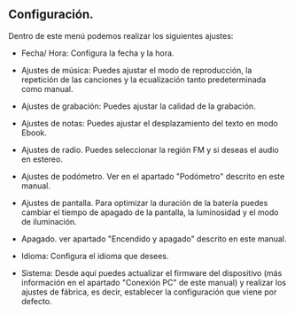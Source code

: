 ## Configuración.

Dentro de este menú podemos realizar los siguientes ajustes:

* Fecha/ Hora: Configura la fecha y la hora.

* Ajustes de música: Puedes ajustar el modo de reproducción, la repetición de las canciones y la ecualización tanto predeterminada como manual.

* Ajustes de grabación: Puedes ajustar la calidad de la grabación.

* Ajustes de notas: Puedes ajustar el desplazamiento del texto en modo Ebook.

* Ajustes de radio. Puedes seleccionar la región FM y si deseas el audio en estereo.

* Ajustes de podómetro. Ver en el apartado "Podómetro" descrito en este manual.

* Ajustes de pantalla. Para optimizar la duración de la batería puedes cambiar el tiempo de apagado de la pantalla, la luminosidad y  el modo de iluminación.

* Apagado. ver apartado "Encendido y apagado" descrito en este manual.

* Idioma: Configura el idioma que desees.

* Sistema: Desde aquí puedes actualizar el firmware del dispositivo (más información en el apartado "Conexión PC" de este manual) y realizar los ajustes de fábrica, es decir, establecer la configuración que viene por defecto.

